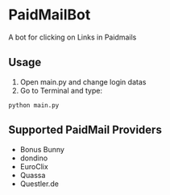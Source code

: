 # PaidMailBot
A bot for clicking on Links in Paidmails

## Usage

1. Open main.py and change login datas
2. Go to Terminal and type:

```
python main.py
```

## Supported PaidMail Providers

* Bonus Bunny
* dondino
* EuroClix
* Quassa 
* Questler.de
